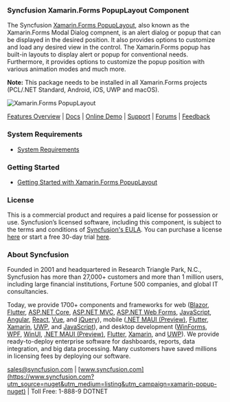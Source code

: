 ### Syncfusion Xamarin.Forms PopupLayout Component
The Syncfusion [Xamarin.Forms PopupLayout](https://www.syncfusion.com/xamarin-ui-controls/xamarin-popup?utm_source=nuget&utm_medium=listing&utm_campaign=xamarin-popup-nuget), also known as the Xamarin.Forms Modal Dialog compnent, is an alert dialog or popup that can be displayed in the desired position. It also provides options to customize and load any desired view in the control. The Xamarin.Forms popup has built-in layouts to display alert or popup for conventional needs. Furthermore, it provides options to customize the popup position with various animation modes and much more.

**Note:** This package needs to be installed in all Xamarin.Forms projects (PCL/.NET Standard, Android, iOS, UWP and macOS).
	  
![Xamarin.Forms PopupLayout](https://cdn.syncfusion.com/nuget-readme/xamarin/xamarin-forms-popup.png)

[Features Overview](https://www.syncfusion.com/xamarin-ui-controls/xamarin-popup?utm_source=nuget&utm_medium=listing&utm_campaign=xamarin-popup-nuget) | [Docs](https://help.syncfusion.com/xamarin/popup/getting-started?utm_source=nuget&utm_medium=listing&utm_campaign=xamarin-popup-nuget) | [Online Demo](https://github.com/syncfusion/xamarin-demos?utm_source=nuget&utm_medium=listing&utm_campaign=xamarin-popup-nuget) | [Support](https://www.syncfusion.com/support/directtrac/incidents/newincident?utm_source=nuget&utm_medium=listing&utm_campaign=xamarin-popup-nuget) | [Forums](https://www.syncfusion.com/forums/xamarin.forms?utm_source=nuget&utm_medium=listing&utm_campaign=xamarin-popup-nuget) | [Feedback](https://www.syncfusion.com/feedback/xamarin-forms?utm_source=nuget&utm_medium=listing&utm_campaign=xamarin-popup-nuget)

### System Requirements

* [System Requirements](https://help.syncfusion.com/xamarin/installation/system-requirements?utm_source=nuget&utm_medium=listing&utm_campaign=xamarin-popup-nuget)

### Getting Started

* [Getting Started with Xamarin.Forms PopupLayout](https://help.syncfusion.com/xamarin/popup/getting-started?utm_source=nuget&utm_medium=listing&utm_campaign=xamarin-popup-nuget)

### License

This is a commercial product and requires a paid license for possession or use. Syncfusion’s licensed software, including this component, is subject to the terms and conditions of [Syncfusion's EULA](https://www.syncfusion.com/eula/es/?utm_source=nuget&utm_medium=listing&utm_campaign=xamarin-popup-nuget). You can purchase a license [here](https://www.syncfusion.com/sales/products?utm_source=nuget&utm_medium=listing&utm_campaign=xamarin-popup-nuget) or start a free 30-day trial [here](https://www.syncfusion.com/account/manage-trials/start-trials?utm_source=nuget&utm_medium=listing&utm_campaign=xamarin-popup-nuget).

### About Syncfusion

Founded in 2001 and headquartered in Research Triangle Park, N.C., Syncfusion has more than 27,000+ customers and more than 1 million users, including large financial institutions, Fortune 500 companies, and global IT consultancies.
 
Today, we provide 1700+ components and frameworks for web ([Blazor](https://www.syncfusion.com/blazor-components?utm_source=nuget&utm_medium=listing&utm_campaign=xamarin-popup-nuget), [Flutter](https://www.syncfusion.com/flutter-widgets?utm_source=nuget&utm_medium=listing&utm_campaign=xamarin-popup-nuget), [ASP.NET Core](https://www.syncfusion.com/aspnet-core-ui-controls?utm_source=nuget&utm_medium=listing&utm_campaign=xamarin-popup-nuget), [ASP.NET MVC](https://www.syncfusion.com/aspnet-mvc-ui-controls?utm_source=nuget&utm_medium=listing&utm_campaign=xamarin-popup-nuget), [ASP.NET Web Forms](https://www.syncfusion.com/jquery/aspnet-webforms-ui-controls?utm_source=nuget&utm_medium=listing&utm_campaign=xamarin-popup-nuget), [JavaScript](https://www.syncfusion.com/javascript-ui-controls?utm_source=nuget&utm_medium=listing&utm_campaign=xamarin-popup-nuget), [Angular](https://www.syncfusion.com/angular-ui-components?utm_source=nuget&utm_medium=listing&utm_campaign=xamarin-popup-nuget), [React](https://www.syncfusion.com/react-ui-components?utm_source=nuget&utm_medium=listing&utm_campaign=xamarin-popup-nuget), [Vue](https://www.syncfusion.com/vue-ui-components?utm_source=nuget&utm_medium=listing&utm_campaign=xamarin-popup-nuget), and [jQuery](https://www.syncfusion.com/jquery-ui-widgets?utm_source=nuget&utm_medium=listing&utm_campaign=xamarin-popup-nuget)), mobile ([.NET MAUI (Preview)](https://www.syncfusion.com/maui-controls?utm_source=nuget&utm_medium=listing&utm_campaign=xamarin-popup-nuget), [Flutter](https://www.syncfusion.com/flutter-widgets?utm_source=nuget&utm_medium=listing&utm_campaign=xamarin-popup-nuget), [Xamarin](https://www.syncfusion.com/xamarin-ui-controls?utm_source=nuget&utm_medium=listing&utm_campaign=xamarin-popup-nuget), [UWP](https://www.syncfusion.com/uwp-ui-controls?utm_source=nuget&utm_medium=listing&utm_campaign=xamarin-popup-nuget), and [JavaScript](https://www.syncfusion.com/javascript-ui-controls?utm_source=nuget&utm_medium=listing&utm_campaign=xamarin-popup-nuget)), and desktop development ([WinForms](https://www.syncfusion.com/winforms-ui-controls?utm_source=nuget&utm_medium=listing&utm_campaign=xamarin-popup-nuget), [WPF](https://www.syncfusion.com/wpf-controls?utm_source=nuget&utm_medium=listing&utm_campaign=xamarin-popup-nuget), [WinUI](https://www.syncfusion.com/winui-controls?utm_source=nuget&utm_medium=listing&utm_campaign=xamarin-popup-nuget), [.NET MAUI (Preview)](https://www.syncfusion.com/maui-controls?utm_source=nuget&utm_medium=listing&utm_campaign=xamarin-popup-nuget), [Flutter](https://www.syncfusion.com/flutter-widgets?utm_source=nuget&utm_medium=listing&utm_campaign=xamarin-popup-nuget), [Xamarin](https://www.syncfusion.com/xamarin-ui-controls?utm_source=nuget&utm_medium=listing&utm_campaign=xamarin-popup-nuget), and [UWP](https://www.syncfusion.com/uwp-ui-controls?utm_source=nuget&utm_medium=listing&utm_campaign=xamarin-popup-nuget)). We provide ready-to-deploy enterprise software for dashboards, reports, data integration, and big data processing. Many customers have saved millions in licensing fees by deploying our software.

[sales@syncfusion.com](mailto:sales@syncfusion.com?Subject=Syncfusion%20Xamarin.Forms%20PopupLayout-%20NuGet) | [www.syncfusion.com](https://www.syncfusion.com?utm_source=nuget&utm_medium=listing&utm_campaign=xamarin-popup-nuget) | Toll Free: 1-888-9 DOTNET   